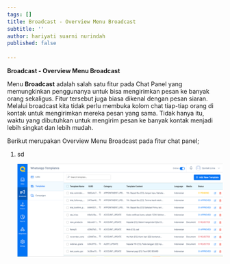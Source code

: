 ```yaml
---
tags: []
title: Broadcast - Overview Menu Broadcast
subtitle: ''
author: hariyati suarni nurindah
published: false

---
```

**Broadcast - Overview Menu Broadcast**

Menu **Broadcast** adalah salah satu fitur pada Chat Panel yang memungkinkan penggunanya untuk bisa mengirimkan pesan ke banyak orang sekaligus. Fitur tersebut juga biasa dikenal dengan pesan siaran. Melalui broadcast kita tidak perlu membuka kolom chat tiap-tiap orang di kontak untuk mengirimkan mereka pesan yang sama. Tidak hanya itu, waktu yang dibutuhkan untuk mengirim pesan ke banyak kontak menjadi lebih singkat dan lebih mudah.

Berikut merupakan Overview Menu Broadcast pada fitur chat panel;

1. sd

   ![](/uploads/listtemplate.PNG)
